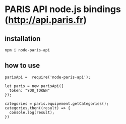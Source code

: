 # PARIS API node.js bindings (http://api.paris.fr)

## installation

    npm i node-paris-api


## how to use

    parisApi =  require('node-paris-api');

    let paris = new parisApi({
      token: "YOU_TOKEN"
    });

    categories = paris.equipement.getCategories();
    categories.then((result) => {
      console.log(result);
    })

